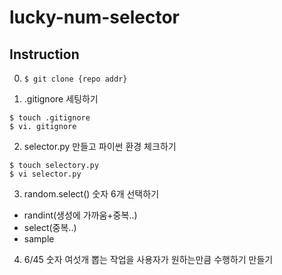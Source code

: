 # lucky-num-selector

## Instruction

0. `$ git clone {repo addr}`

1. .gitignore 세팅하기

``` shell
$ touch .gitignore
$ vi. gitignore
```

2. selector.py 만들고 파이썬 환경 체크하기


``` shell
$ touch selectory.py
$ vi selector.py
```

3. random.select() 숫자 6개 선택하기

- randint(생성에 가까움+중복..)
- select(중복..)
- sample

4. 6/45 숫자 여섯개 뽑는 작업을 사용자가 원하는만큼 수행하기 만들기
